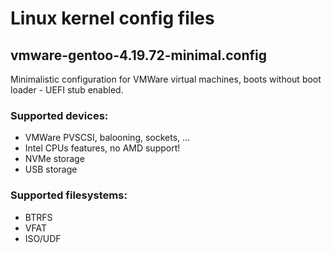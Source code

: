 # Linux kernel config files

## vmware-gentoo-4.19.72-minimal.config

Minimalistic configuration for VMWare virtual machines, boots without boot loader - UEFI stub enabled.

### Supported devices:

- VMWare PVSCSI, balooning, sockets, ...
- Intel CPUs features, no AMD support!
- NVMe storage
- USB storage

### Supported filesystems:

- BTRFS
- VFAT
- ISO/UDF

